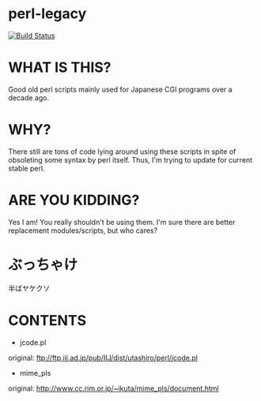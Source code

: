 # perl-legacy

[![Build Status](https://travis-ci.org/ernix/perl-legacy.svg?branch=master)](https://travis-ci.org/ernix/perl-legacy)

# WHAT IS THIS?

Good old perl scripts mainly used for Japanese CGI programs over a decade ago.

# WHY?

There still are tons of code lying around using these scripts in spite of
obsoleting some syntax by perl itself.  Thus, I'm trying to update for current
stable perl.

# ARE YOU KIDDING?

Yes I am! You really shouldn't be using them.
I'm sure there are better replacement modules/scripts, but who cares?

# ぶっちゃけ

半ばヤケクソ

# CONTENTS

* jcode.pl

original: ftp://ftp.iij.ad.jp/pub/IIJ/dist/utashiro/perl/jcode.pl

* mime_pls

original: http://www.cc.rim.or.jp/~ikuta/mime_pls/document.html
